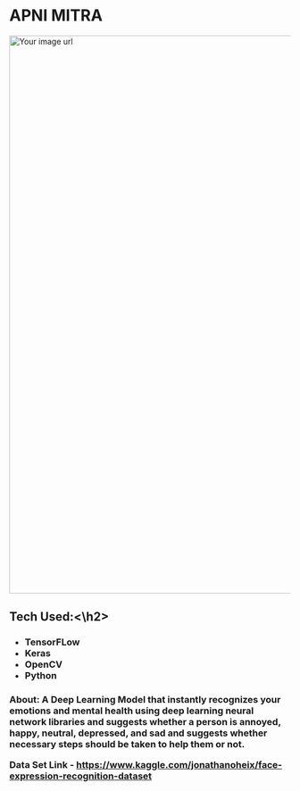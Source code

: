 <h1>APNI MITRA</h1>
<img src="" alt="Your image url" width="600" height="1000">
<h2>Tech Used:<\h2>
<h3>
    <ul>
  <li>TensorFLow</li>
  <li>Keras</li>
  <li>OpenCV</li>
  <li>Python</li>
  </ul>
<h3>
<p>About:
A Deep Learning Model that instantly recognizes your emotions and mental health using deep learning neural network libraries and suggests whether a person is annoyed, happy, neutral, depressed, and sad and suggests whether necessary steps should be taken to help them or not.<p>

Data Set Link - https://www.kaggle.com/jonathanoheix/face-expression-recognition-dataset
